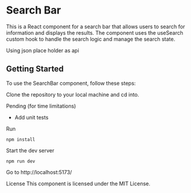 # Search Bar

This is a React component for a search bar that allows users to search for information and displays the results. The component uses the useSearch custom hook to handle the search logic and manage the search state.

Using json place holder as api

## Getting Started

To use the SearchBar component, follow these steps:

Clone the repository to your local machine and cd into.

Pending (for time limitations)

- Add unit tests

Run

`npm install`

Start the dev server

`npm run dev`

Go to
http://localhost:5173/

License
This component is licensed under the MIT License.
